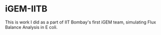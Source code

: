 # iGEM-IITB
This is work I did as a part of IIT Bombay's first iGEM team, simulating Flux Balance Analysis in E coli.
